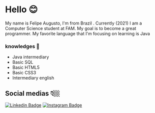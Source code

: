 # Hello 😊
My name is Felipe Augusto, I'm from Brazil . Currently (2021) I am a Computer Science student at FAM. My goal is to become a great programmer. My favorite language that I'm focusing on learning is Java

### knowledges 🧠
- Java intermediary
- Basic SQL
- Basic HTML5
- Basic CSS3
- Intermediary english 

## Social medias 👇🏼
 [![Linkedin Badge](https://img.shields.io/badge/-LinkedIn-blue?style=flat-square&logo=Linkedin&logoColor=white&link=https://www.linkedin.com/in/felipe-augusto-2169441a5/)](https://www.linkedin.com/in/felipe-augusto-2169441a5/) [![Instagram Badge](https://img.shields.io/badge/-Instagram-violet?style=flat-square&logo=Instagram&logoColor=white&link=https://www.instagram.com/felipea.l.c.magalhaes/)](https://www.instagram.com/felipea.l.c.magalhaes/)
